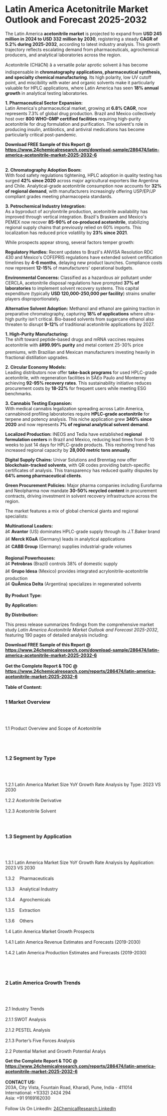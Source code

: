 <h1>Latin America Acetonitrile Market Outlook and Forecast 2025-2032</h1><p>The Latin America <strong>acetonitrile market</strong> is projected to expand from <strong>USD 245 million in 2024 to USD 332 million by 2030</strong>, registering a steady <strong>CAGR of 5.2% during 2025-2032</strong>, according to latest industry analysis. This growth trajectory reflects escalating demand from pharmaceuticals, agrochemical producers, and analytical laboratories across the region.</p><p>Acetonitrile (CHâCN) â a versatile polar aprotic solvent â has become indispensable in <strong>chromatography applications, pharmaceutical synthesis, and specialty chemical manufacturing</strong>. Its high polarity, low UV cutoff point, and miscibility with water and organic solvents make it particularly valuable for HPLC applications, where Latin America has seen <strong>18% annual growth</strong> in analytical testing laboratories.</p><p><strong>1. Pharmaceutical Sector Expansion:</strong><br>
Latin America's pharmaceutical market, growing at <strong>6.8% CAGR</strong>, now represents 7.3% of global drug production. Brazil and Mexico collectively host over <strong>800 WHO-GMP certified facilities</strong> requiring high-purity acetonitrile for drug formulation and purification. The solvent's role in producing insulin, antibiotics, and antiviral medications has become particularly critical post-pandemic.</p><div><b>Download FREE Sample of this Report @ 
            <a href="https://www.24chemicalresearch.com/download-sample/286474/latin-america-acetonitrile-market-2025-2032-6">
            https://www.24chemicalresearch.com/download-sample/286474/latin-america-acetonitrile-market-2025-2032-6</a></b></div><br><p><strong>2. Chromatography Adoption Boom:</strong><br>
With food safety regulations tightening, HPLC adoption in quality testing has surged <strong>42% since 2020</strong> across major agricultural exporters like Argentina and Chile. Analytical-grade acetonitrile consumption now accounts for <strong>32% of regional demand</strong>, with manufacturers increasingly offering USP/EP/JP compliant grades meeting pharmacopeia standards.</p><p><strong>3. Petrochemical Industry Integration:</strong><br>
As a byproduct of acrylonitrile production, acetonitrile availability has improved through vertical integration. Brazil's Braskem and Mexico's PEMEX now recover <strong>85-90% of co-produced acetonitrile</strong>, stabilizing regional supply chains that previously relied on 60% imports. This localization has reduced price volatility by <strong>23% since 2021</strong>.</p><p>While prospects appear strong, several factors temper growth:</p><p><strong>Regulatory Hurdles:</strong> Recent updates to Brazil's ANVISA Resolution RDC 430 and Mexico's COFEPRIS regulations have extended solvent certification timelines by <strong>4-6 months</strong>, delaying new product launches. Compliance costs now represent <strong>12-15%</strong> of manufacturers' operational budgets.</p><p><strong>Environmental Concerns:</strong> Classified as a hazardous air pollutant under CERCLA, acetonitrile disposal regulations have prompted <strong>37% of laboratories</strong> to implement solvent recovery systems. This capital expenditure (typically <strong>USD 120,000-250,000 per facility</strong>) strains smaller players disproportionately.</p><p><strong>Alternative Solvent Adoption:</strong> Methanol and ethanol are gaining traction in preparative chromatography, capturing <strong>18% of applications</strong> where ultra-high purity isn't critical. Bio-based solvents from sugarcane ethanol also threaten to disrupt <strong>9-12%</strong> of traditional acetonitrile applications by 2027.</p><p><strong>1. High-Purity Manufacturing:</strong><br>
The shift toward peptide-based drugs and mRNA vaccines requires acetonitrile with <strong>â¥99.99% purity</strong> and metal content 25-30% price premiums, with Brazilian and Mexican manufacturers investing heavily in fractional distillation upgrades.</p><p><strong>2. Circular Economy Models:</strong><br>
Leading distributors now offer <strong>take-back programs</strong> for used HPLC-grade acetonitrile, with regeneration facilities in SÃ£o Paulo and Monterrey achieving <strong>92-95% recovery rates</strong>. This sustainability initiative reduces procurement costs by <strong>18-22%</strong> for frequent users while meeting ESG benchmarks.</p><p><strong>3. Cannabis Testing Expansion:</strong><br>
With medical cannabis legalization spreading across Latin America, cannabinoid profiling laboratories require <strong>HPLC-grade acetonitrile</strong> for terpene and potency analysis. This niche application grew <strong>340% since 2020</strong> and now represents <strong>7% of regional analytical solvent demand</strong>.</p><p><strong>Localized Production:</strong> INEOS and Tedia have established <strong>regional formulation centers</strong> in Brazil and Mexico, reducing lead times from 8-10 weeks to just 14 days for HPLC-grade products. This reshoring trend has increased regional capacity by <strong>28,000 metric tons annually</strong>.</p><p><strong>Digital Supply Chains:</strong> Univar Solutions and Brenntag now offer <strong>blockchain-tracked solvents</strong>, with QR codes providing batch-specific certificates of analysis. This transparency has reduced quality disputes by <strong>64% among pharmaceutical clients</strong>.</p><p><strong>Green Procurement Policies:</strong> Major pharma companies including Eurofarma and Neolpharma now mandate <strong>30-50% recycled content</strong> in procurement contracts, driving investment in solvent recovery infrastructure across the region.</p><p>The market features a mix of global chemical giants and regional specialists:</p><p><strong>Multinational Leaders:</strong><br>
â¢ <strong>Avantor</strong> (US) dominates HPLC-grade supply through its J.T.Baker brand<br>
â¢ <strong>Merck KGaA</strong> (Germany) leads in analytical applications<br>
â¢ <strong>CABB Group</strong> (Germany) supplies industrial-grade volumes</p><p><strong>Regional Powerhouses:</strong><br>
â¢ <strong>Petrobras</strong> (Brazil) controls 38% of domestic supply<br>
â¢ <strong>Grupo Idesa</strong> (Mexico) provides integrated acrylonitrile-acetonitrile production<br>
â¢ <strong>QuÃ­mica Delta</strong> (Argentina) specializes in regenerated solvents</p><p><strong>By Product Type:</strong></p><p><strong>By Application:</strong></p><p><strong>By Distribution:</strong></p><p>This press release summarizes findings from the comprehensive market study <em>Latin America Acetonitrile Market Outlook and Forecast 2025-2032</em>, featuring 190 pages of detailed analysis including:</p><div><b>Download FREE Sample of this Report @ 
            <a href="https://www.24chemicalresearch.com/download-sample/286474/latin-america-acetonitrile-market-2025-2032-6">
            https://www.24chemicalresearch.com/download-sample/286474/latin-america-acetonitrile-market-2025-2032-6</a></b></div><br><div><b>Get the Complete Report & TOC @ 
            <a href="https://www.24chemicalresearch.com/reports/286474/latin-america-acetonitrile-market-2025-2032-6">
            https://www.24chemicalresearch.com/reports/286474/latin-america-acetonitrile-market-2025-2032-6</a></b></div><br>
            <b>Table of Content:</b><p><h2><span style="font-size:16px"><strong>1 Market Overview&nbsp;&nbsp; &nbsp;</strong></span></h2><br />
<br />
<p>1.1 Product Overview and Scope of Acetonitrile&nbsp;</p><br />
<br />
<h2><strong><span style="font-size:16px">1.2 Segment by Type&nbsp;&nbsp; &nbsp;</span></strong></h2><br />
<br />
<p>1.2.1 Latin America Market Size YoY Growth Rate Analysis by Type: 2023 VS 2030&nbsp;&nbsp; &nbsp;<br /><br />
1.2.2 Acetonitrile Derivative&nbsp;&nbsp; &nbsp;<br /><br />
1.2.3 Acetonitrile Solvent<br /><br />
<br />
<h2><span style="font-size:16px"><strong>1.3 Segment by Application&nbsp;&nbsp;</strong></span></h2><br />
<br />
<p>1.3.1 Latin America Market Size YoY Growth Rate Analysis by Application: 2023 VS 2030&nbsp;&nbsp; &nbsp;<br /><br />
1.3.2&nbsp;&nbsp; &nbsp;Pharmaceuticals<br /><br />
1.3.3&nbsp;&nbsp; &nbsp;Analytical Industry<br /><br />
1.3.4&nbsp;&nbsp; &nbsp;Agrochemicals<br /><br />
1.3.5&nbsp;&nbsp; &nbsp;Extraction<br /><br />
1.3.6&nbsp;&nbsp; &nbsp;Others<br /><br />
1.4 Latin America Market Growth Prospects&nbsp;&nbsp; &nbsp;<br /><br />
1.4.1 Latin America Revenue Estimates and Forecasts (2019-2030)&nbsp;&nbsp; &nbsp;<br /><br />
1.4.2 Latin America Production Estimates and Forecasts (2019-2030)&nbsp;&nbsp;</p><br />
<br />
<h2><span style="font-size:16px"><strong>2 Latin America Growth Trends&nbsp;&nbsp; &nbsp;</strong></span></h2><br />
<br />
<p>2.1 Industry Trends&nbsp;&nbsp; &nbsp;<br /><br />
2.1.1 SWOT Analysis&nbsp;&nbsp; &nbsp;<br /><br />
2.1.2 PESTEL Analysis&nbsp;&nbsp; &nbsp;<br /><br />
2.1.3 Porter&rsquo;s Five Forces Analysis&nbsp;&nbsp; &nbsp;<br /><br />
2.2 Potential Market and Growth Potential Analys</p><div><b>Get the Complete Report & TOC @ 
            <a href="https://www.24chemicalresearch.com/reports/286474/latin-america-acetonitrile-market-2025-2032-6">
            https://www.24chemicalresearch.com/reports/286474/latin-america-acetonitrile-market-2025-2032-6</a></b></div><br><b>CONTACT US:</b><br>
            203A, City Vista, Fountain Road, Kharadi, Pune, India - 411014<br>
            International: +1(332) 2424 294<br>
            Asia: +91 9169162030 <br><br>
            Follow Us On LinkedIn: <a href="https://www.linkedin.com/company/24chemicalresearch/">24ChemicalResearch LinkedIn</a>